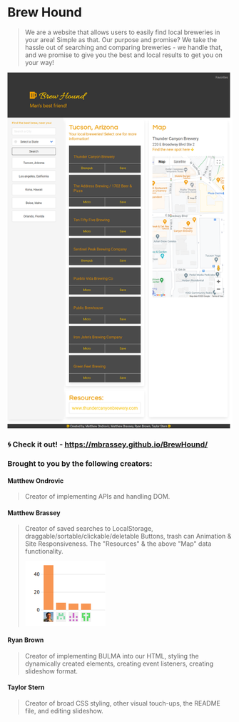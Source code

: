 # Brew Hound

> We are a website that allows users to easily find local breweries in your area! Simple as that.
> Our purpose and promise? We take the hassle out of searching and comparing breweries - we handle that, and we promise to give you
> the best and local results to get you on your way!

[<p align="center"><img src="assets/images/Application-screenshot.png">](https://mbrassey.github.io/BrewHound/)

### :cyclone: Check it out! - https://mbrassey.github.io/BrewHound/

### Brought to you by the following creators:

#### Matthew Ondrovic
> Creator of implementing APIs and handling DOM.
#### Matthew Brassey
> Creator of saved searches to LocalStorage, draggable/sortable/clickable/deletable Buttons, trash can Animation & Site Responsiveness. The "Resources" & the above "Map" data functionality. 
[<p align="left"><img src="assets/images/contributor.png">](https://github.com/ryanabrown14/brew-hound/pulse)
#### Ryan Brown
> Creator of implementing BULMA into our HTML, styling the dynamically created elements, creating event listeners, creating slideshow format.
#### Taylor Stern
> Creator of broad CSS styling, other visual touch-ups, the README file, and editing slideshow.
